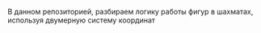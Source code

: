 В данном репозиторией, разбираем логику работы фигур в шахматах,
используя двумерную систему координат
